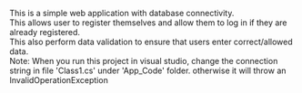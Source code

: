 This is a simple web application with database connectivity.  
This allows user to register themselves and allow them to log in if they are already registered.  
This also perform data validation to ensure that users enter correct/allowed data.  
Note: When you run this project in visual studio, change the connection string in file 'Class1.cs' under 'App_Code' folder. otherwise it will throw an InvalidOperationException
